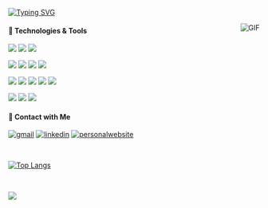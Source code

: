 [![Typing SVG](https://readme-typing-svg.herokuapp.com?color=%237B7B7C&size=25&center=true&vCenter=true&width=500&lines=Hi+There%2C👋+;I+'m+Erencan;A+passionate+Software+Developer)](https://git.io/typing-svg)


<img align="right" alt="GIF" src="https://user-images.githubusercontent.com/43441567/156359012-e00ad513-f0d0-4654-8b6d-3d7611738937.gif" />

#### 🔧 Technologies & Tools

![](https://img.shields.io/badge/VSCode-informational?style=flat&logo=visualstudiocode&logoColor=white&color=6577B3)
![](https://img.shields.io/badge/Flutter-informational?style=flat&logo=flutter&logoColor=white&color=3FA1EF)
![](https://img.shields.io/badge/Unity-informational?style=flat&logo=unity&logoColor=white&color=171717)

![](https://img.shields.io/badge/PostgreSQL-informational?style=flat&logo=postgresql&logoColor=white&color=336791)
![](https://img.shields.io/badge/Docker-informational?style=flat&logo=docker&logoColor=white&color=2591E5)
![](https://img.shields.io/badge/Firebase-informational?style=flat&logo=firebase&logoColor=white&color=FECA2A)
![](https://img.shields.io/badge/Heroku-informational?style=flat&logo=heroku&logoColor=white&color=5C478A)

![](https://img.shields.io/badge/Dart-informational?style=flat&logo=dart&logoColor=white&color=33A4C5)
![](https://img.shields.io/badge/JavaScript-informational?style=flat&logo=javascript&logoColor=white&color=FCDC00)
![](https://img.shields.io/badge/Python-informational?style=flat&logo=python&logoColor=white&color=417FAF)
![](https://img.shields.io/badge/Csharp-informational?style=flat&logo=csharp&logoColor=white&color=36008E)
![](https://img.shields.io/badge/Golang-informational?style=flat&logo=go&logoColor=white&color=78D5FD)

![](https://img.shields.io/badge/Vue-informational?style=flat&logo=vue.js&logoColor=white&color=3EB27E)
![](https://img.shields.io/badge/React-informational?style=flat&logo=react&logoColor=white&color=60DAFA)
![](https://img.shields.io/badge/Node-informational?style=flat&logo=node.js&logoColor=white&color=71A760)

#### 🤙 Contact with Me

[![gmail](https://img.shields.io/badge/Gmail-D14836?style=for-the-badge&logo=gmail&logoColor=white)](mailto:erncncbk@gmail.com)
[![linkedin](https://img.shields.io/badge/LinkedIn-0077B5?style=for-the-badge&logo=linkedin&logoColor=white)](https://www.linkedin.com/in/erncncbk/)
[![personalwebsite](https://img.shields.io/badge/personal_website-000000?style=for-the-badge&logo=About.me&logoColor=white)](https://erncncbk-13.web.app/)

<br>

[![Top Langs](https://github-readme-stats.vercel.app/api/top-langs/?username=erncncbk&layout=compact&langs_count=12)](https://github.com/erncncbk/github-readme-stats)

<br>

![](https://komarev.com/ghpvc/?username=erncncbk&color=ED944D)






